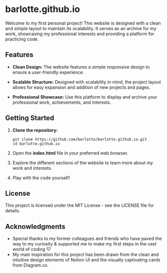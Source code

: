 # barlotte.github.io

Welcome to my first personal project! This website is designed with a clean and simple layout to maintain its scalability. It serves as an archive for my work, showcasing my professional interests and providing a platform for practicing code.

## Features

- **Clean Design:** The website features a simple responsive design to ensure a user-friendly experience.

- **Scalable Structure:** Designed with scalability in mind, the project layout allows for easy expansion and addition of new projects and pages.

- **Professional Showcase:** Use this platform to display and archive your professional work, achievements, and interests.

## Getting Started

1. **Clone the repository:**
	```
	git clone https://github.com/barlotte/barlotte.github.io.git
	cd barlotte.github.io
	``````

2. Open the **index.html** file in your preferred web browser.

3. Explore the different sections of the website to learn more about my work and interests.

4. Play with the code yourself!

## License
This project is licensed under the MIT License - see the LICENSE file for details.

## Acknowledgments
- Special thanks to my former colleagues and friends who have paved the way to my curiosity & supported me to make my first steps in the vast world of coding ♡
- My main inspiration for this project has been drawn from the clean and intuitive design elements of Notion UI and the visually captivating cards from Diagram.co.